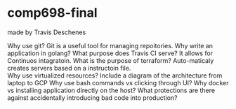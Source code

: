 # comp698-final
made by Travis Deschenes

Why use git? Git is a useful tool for managing repoitories. 
Why write an application in golang?
What purpose does Travis CI serve? It allows for Continuos intagratoin. 
What is the purpose of terraform? Auto-maticaly creates servers based on a instructoin file.  
Why use virtualized resources?
Include a diagram of the architecture from laptop to GCP
Why use bash commands vs clicking through UI?
Why docker vs installing application directly on the host?
What protections are there against accidentally introducing bad code into production?
